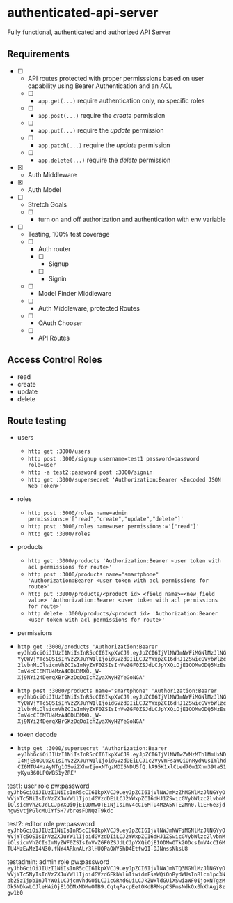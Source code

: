 # authenticated-api-server
Fully functional, authenticated and authorized API Server


## Requirements
- [ ] - API routes protected with proper permisssions based on user capability using Bearer Authentication and an ACL
  - [ ] - `app.get(...)` require authentication only, no specific roles
  - [ ] - `app.post(...)` require the *create* permission
  - [ ] - `app.put(...)` require the *update* permission
  - [ ] - `app.patch(...)` require the *update* permission
  - [ ] - `app.delete(...)` require the *delete* permission
- [x] - Auth Middleware
- [x] - Auth Model
- [ ] - Stretch Goals
  - [ ] - turn on and off authorization and authentication with env variable
- [ ] - Testing, 100% test coverage
  - [ ] - Auth router
    - [ ] - Signup
    - [ ] - Signin
  - [ ] - Model Finder Middleware
  - [ ] - Auth Middleware, protected Routes
  - [ ] - OAuth Chooser
  - [ ] - API Routes


## Access Control Roles
- read
- create
- update
- delete

## Route testing

- users
  - `http get :3000/users`
  - `http post :3000/signup username=test1 password=password role=user`
  - `http -a test2:password post :3000/signin`
  - `http get :3000/supersecret 'Authorization:Bearer <Encoded JSON Web Token>'`
- roles
  - `http post :3000/roles name=admin permissions:='["read","create","update","delete"]'`
  - `http post :3000/roles name=user permissions:='["read"]'`
  - `http get :3000/roles`
- products
  - `http get :3000/products 'Authorization:Bearer <user token with acl permissions for route>'`
  - `http post :3000/products name="smartphone" 'Authorization:Bearer <user token with acl permissions for route>'`
  - `http put :3000/products/<product id> <field name>=<new field value> 'Authorization:Bearer <user token with acl permissions for route>'`
  - `http delete :3000/products/<product id> 'Authorization:Bearer <user token with acl permissions for route>'`

- permissions
 - `http get :3000/products 'Authorization:Bearer eyJhbGciOiJIUzI1NiIsInR5cCI6IkpXVCJ9.eyJpZCI6IjVlNWJmNWFiMGNlMzJlNGYyOWVjYTc5OSIsInVzZXJuYW1lIjoidGVzdDIiLCJ2YWxpZCI6dHJ1ZSwicGVybWlzc2lvbnMiOlsicmVhZCIsImNyZWF0ZSIsInVwZGF0ZSJdLCJpYXQiOjE1ODMwODQ5NzEsImV4cCI6MTU4MzA4ODU3MX0._W-Xj9NYi24DerqXBrGKzDqDoIchZyaXWyHZYeGoNGA'`
 - `http post :3000/products name="smartphone" 'Authorization:Bearer eyJhbGciOiJIUzI1NiIsInR5cCI6IkpXVCJ9.eyJpZCI6IjVlNWJmNWFiMGNlMzJlNGYyOWVjYTc5OSIsInVzZXJuYW1lIjoidGVzdDIiLCJ2YWxpZCI6dHJ1ZSwicGVybWlzc2lvbnMiOlsicmVhZCIsImNyZWF0ZSIsInVwZGF0ZSJdLCJpYXQiOjE1ODMwODQ5NzEsImV4cCI6MTU4MzA4ODU3MX0._W-Xj9NYi24DerqXBrGKzDqDoIchZyaXWyHZYeGoNGA'`

- token decode
- `http get :3000/supersecret 'Authorization:Bearer eyJhbGciOiJIUzI1NiIsInR5cCI6IkpXVCJ9.eyJpZCI6IjVlNWIwZWMzMThlMmUxNDI4NjE5ODUxZCIsInVzZXJuYW1lIjoidGVzdDEiLCJ1c2VyVmFsaWQiOnRydWUsImlhdCI6MTU4MzAyNTg1OSwiZXhwIjoxNTgzMDI5NDU5fQ.kA95K1xlCLed70m1Xnm39taS1yKyu36OLPQWB51yZRE'`

test1: user role pw:password
`eyJhbGciOiJIUzI1NiIsInR5cCI6IkpXVCJ9.eyJpZCI6IjVlNWJmMzZhMGNlMzJlNGYyOWVjYTc5NiIsInVzZXJuYW1lIjoidGVzdDEiLCJ2YWxpZCI6dHJ1ZSwicGVybWlzc2lvbnMiOlsicmVhZCJdLCJpYXQiOjE1ODMwOTE1NjIsImV4cCI6MTU4MzA5NTE2Mn0.l1EH6e3jdhgwSvtjPGlcMUIYf5H7VbresFDNQzT9kdc`

test2: editor role pw:password
`eyJhbGciOiJIUzI1NiIsInR5cCI6IkpXVCJ9.eyJpZCI6IjVlNWJmNWFiMGNlMzJlNGYyOWVjYTc5OSIsInVzZXJuYW1lIjoidGVzdDIiLCJ2YWxpZCI6dHJ1ZSwicGVybWlzc2lvbnMiOlsicmVhZCIsImNyZWF0ZSIsInVwZGF0ZSJdLCJpYXQiOjE1ODMwOTk2ODcsImV4cCI6MTU4MzEwMzI4N30.fNY4ARknALr3lHUQPaOWY5hD4EtfwQI-DJNnssNksU8`

testadmin: admin role pw:password
`eyJhbGciOiJIUzI1NiIsInR5cCI6IkpXVCJ9.eyJpZCI6IjVlNWJmNTQ3MGNlMzJlNGYyOWVjYTc5NyIsInVzZXJuYW1lIjoidGVzdGFkbWluIiwidmFsaWQiOnRydWUsInBlcm1pc3Npb25zIjpbInJlYWQiLCJjcmVhdGUiLCJ1cGRhdGUiLCJkZWxldGUiXSwiaWF0IjoxNTgzMDk5NDkwLCJleHAiOjE1ODMxMDMwOTB9.CqtqPacpEetOKdBRMspCSPmsNdkOx0hXhAgj8zgw1b0`
